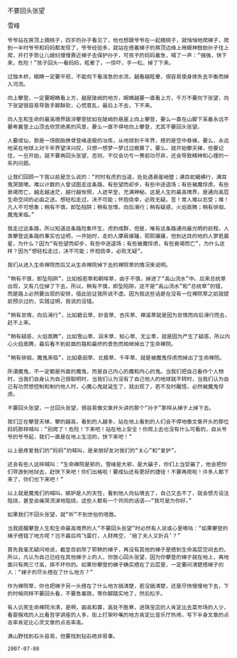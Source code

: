 不要回头张望

雪峰


    爷爷站在房顶上摘桃子，四岁的孙子看见了，他也想跟爷爷在一起摘桃子，就悄悄地爬梯子，爬到一半时爷爷和妈妈都发现了，爷爷经验多，就站在搭着梯子的房顶边缘上用眼神鼓励孙子往上爬，并打手势让儿媳妇慢慢靠近梯子去保护孙子，可孩子的妈妈着急，喊了一声：“强强，快下来，危险！”孩子回头一看妈妈，眩晕了，一惊吓，手一松，掉了下来。

    过独木桥，眼睛一定要平视，不能向下看湍急的水流，越看越眩晕，很容易使身体失去平衡而掉入河流。

    向上攀登，一定要眼睛看上方，越是陡峭的地方，眼睛越要一直看上方，千万不要向下张望，向下张望很容易导致手脚酥软，心慌意乱，最后上不去，下不来。

    向人生和生命的最高境界跋涉攀登犹如在陡峭的悬崖上向上攀登，要么一直在山脚下呆着永远不要希冀登上山顶去欣赏绝美的风景，要么一直不停地向上攀登，尤其不要回头张望。

    人要成仙，那是一场脱胎换骨登峰造极的冶炼，从地球到千年界，搭的是空中悬梯，要么，永远地呆在地球上对千年界望洋兴叹，只想一想梦一梦过过瘾算了，要么，就开始攀天梯，但要记住，一旦开始，就不要再回头张望，否则，不仅会功亏一篑前功尽弃，还会导致精神和心理的一系列问题。

    让我们回顾一下我以前是怎么说的：“时时有虎豹当道，处处遇悬崖峭壁；满目蛇蝎横行，满耳鬼哭狼嚎。难以计数的人曾试图走这条路，有些望而却步，有些中途退场；有些被魔俘虏，有些衰竭而亡，越走越迷茫，越行越怅惘，人迹罕至，充满神秘。这是人生的最高境界，是通向高层生命空间的必由之途。想轻松走过，决不可能；怀抱侥幸，必败无疑。苦！常人难以忍受；难！凡人不可想象；稍有不慎，即坠陷阱；稍有怠惰，向后滑行；稍有疑惑，火焰蒸腾；稍有徘徊，魔鬼来临。”

    我走过这条路，所以知道这条路险象环生，虎豹成群，但是，唯有这条路通向最光明的前程。人类攀登这条路的事实也证明，一开始时，走的人摩肩接踵，熙熙攘攘，但到达目的地的人寥若晨星，为什么？因为“有些望而却步，有些中途退场；有些被魔俘虏，有些衰竭而亡”，为什么这样？因为“想轻松走过，决不可能；怀抱侥幸，必败无疑”。

    我们从进入生命禅院而后又从生命禅院掉下去的禅院草的情况来说明。

    “稍有不慎，即坠陷阱”，比如般若草和朝晖草，由于不慎，掉进了“高山流水”中。后来总统草出现，又有几位掉了下去，所以，稍有不慎，即坠陷阱。这不是“高山流水”和“总统草”的错，而是路上必然要出现的安排，借此验证我所说不虚。因为我这些话是在没有一位禅院草之前就提前预示过的，实践证明，我说的没错。

    “稍有怠惰，向后滑行”，比如碧云草、妙音草、吉庆草、禅溪草就是因为怠惰而向后滑行而去，赶不上来。

    “稍有疑惑，火焰蒸腾”，比如雪山草、润禾草、知心草、无尘草，就是因为产生了疑惑，所以内心火焰蒸腾，最后看不到前面的路和最终的景色而相继掉出了生命禅院。

    “稍有徘徊，魔鬼来临”，比如桑田草、北极草、千年草、就是被魔鬼俘虏而掉出了生命禅院。

    所谓魔鬼，不一定都是外面的魔鬼，而是自己内心的魔和内心的鬼。当我们把自己看作个人物时，当我们自身认为自己很聪明时，当我们认为没有了自己他人的地球就不转时，当我们认为自己有功劳想控制和制约他人时，心魔心鬼就诞生了，就出现了，若不及时醒悟，必然被魔鬼俘虏。

    不要回头张望，一旦回头张望，很容易像文章开头讲的那个“孙子”那样从梯子上掉下去。

    我们正在攀登天梯，攀的越高，看到的人越多，站在地上看到的人们会不停地像文章开头的那位妈妈那样喊叫：“别爬了！危险！下来吧！站在地上安全！你爬上去也没有什么可看的，自从爷爷的爷爷起，我们一直是在地上生活的，快下来吧！”

    以上是疼爱我们的“妈妈”的喊叫，是亲朋好友对我们的“关心”和“爱护”。

    还会有些人这样喊叫：“生命禅院是邪的，雪峰是大邪，是大骗子，你们上当受骗了，他会把你们导游到地狱去，赶快下来吧！你们出格啦！要成仙还有更好的捷径！不要再爬啦！许多人都下来了，你们也下来吧！”

    以上就是魔鬼们的喊叫。嫉妒是人的天性，看到他人向仙境去了，自己又去不了，就会想方设法阻挠，甚至会痛哭流涕地阻挠，这些人都有一个共同的话语——“我可是为你好。”

    如果我们不回头张望，就“听”不到世俗的喧嚣。

    当我提醒攀登人生和生命最高境界的人“不要回头张望”时必然有人说或心里嘀咕：“如果攀登的梯子搭错了地方呢？岂不最后鸡飞蛋打，人财两空，‘赔了夫人又折兵’？”

    首先我毫无疑问地说，截至目前除了耶稣的梯子，再没有其他的梯子是搭到生命高层空间去的，所以，凡认为自己已经在其他梯子上的人，你放心回头张望，因为你攀登的梯子就在地上，离地面只有两三寸高，摔不坏你的。如果你攀登的梯子确实搭在了云层里，一定要问清楚搭梯子的人：“梯子的尽头搭在了什么地方？”

    作为禅院草，你也把梯子另一头搭在了什么地方搞清楚，若没搞清楚，还是尽快慢慢地下去，下的时候同样不要回头看，不要急着跳，等你脚踏实地了，然后松手。

    有人讥笑生命禅院冷清，是啊，曲高和寡，高处不胜寒，进珠宝店的人肯定比去菜市场的人少，看耍猴戏的人比看哲学讲座的人多，街上打架吵嘴的地方肯定比音乐厅热闹，写下半身文章的点击率肯定比心灵文章的点击率高。

    满山野找到石头容易，但要找到钻石绝非易事。

    2007-07-08



